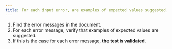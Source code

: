 ```yaml
---
title: For each input error, are examples of expected values suggested, if necessary?
---
```


1. Find the error messages in the document.
2. For each error message, verify that examples of expected values are suggested.
3. If this is the case for each error message, **the test is validated**.
